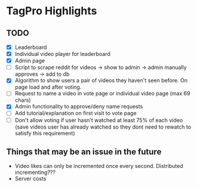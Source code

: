# TagPro Highlights

## TODO

- [x] Leaderboard
- [x] Individual video player for leaderboard
- [x] Admin page
- [ ] Script to scrape reddit for videos -> show to admin -> admin manually approves -> add to db
- [x] Algorithm to show users a pair of videos they haven't seen before. On page load and after voting.
- [ ] Request to name a video in vote page or individual video page (max 69 chars)
- [x] Admin functionality to approve/deny name requests
- [ ] Add tutorial/explanation on first visit to vote page
- [ ] Don't allow voting if user hasn't watched at least 75% of each video (save videos user has already watched so they dont need to rewatch to satisfy this requirement)

## Things that may be an issue in the future

* Video likes can only be incremented once every second. Distributed incrementing???
* Server costs


